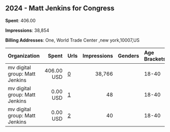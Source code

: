 ## 2024 - Matt Jenkins for Congress 
**Spent**: 406.00

**Impressions**: 38,854

**Billing Addresses**: One, World Trade Center ,new york,10007,US

|Organization|Spent|Urls|Impressions|Genders|Age Brackets|Country Codes|
|:---|---:|:---|---:|:---|:---|:---|
|mv digital group: Matt Jenkins|406.00 USD|[0](https://www.snap.com/political-ads/asset/e917f2616a6949457ab0dc3ea07db31d211c89a775fb6867c2e40e78b282a0dc?mediaType=png)|38,766||18-40|united states|
|mv digital group: Matt Jenkins|0.00 USD|[1](https://www.snap.com/political-ads/asset/761d5bbc42655038882ff21b6e8eb91d5061dbeb99faf4cd0949d0be1579b1df?mediaType=mp4)|48||18-40|united states|
|mv digital group: Matt Jenkins|0.00 USD|[2](https://www.snap.com/political-ads/asset/a5ef89c6e6a6e12c0f8bf50b4746e572e2190b24adef5bfc7b39fd8b8c13f61a?mediaType=mp4)|40||18-40|united states|
